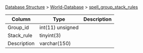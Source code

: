 [Database Structure](Database-Structure) > [World-Database](World-Database) > [spell_group_stack_rules](spell_group_stack_rules)

Column | Type | Description
--- | --- | ---
Group_id | int(11) unsigned | 
Stack_rule | tinyint(3) | 
Description | varchar(150) | 
